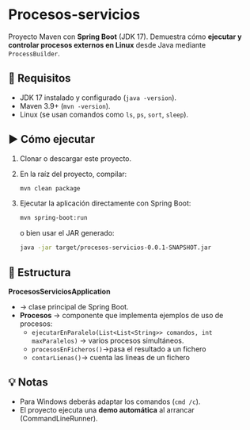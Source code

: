 # Procesos-servicios

Proyecto Maven con **Spring Boot** (JDK 17). Demuestra cómo **ejecutar y controlar procesos externos en Linux** desde Java mediante `ProcessBuilder`.

## 🚀 Requisitos

- JDK 17 instalado y configurado (`java -version`).
- Maven 3.9+ (`mvn -version`).
- Linux (se usan comandos como `ls`, `ps`, `sort`, `sleep`).

## ▶️ Cómo ejecutar

1. Clonar o descargar este proyecto.
2. En la raíz del proyecto, compilar:

   ```bash
   mvn clean package
   ```

3. Ejecutar la aplicación directamente con Spring Boot:

   ```bash
   mvn spring-boot:run
   ```

   o bien usar el JAR generado:

   ```bash
   java -jar target/procesos-servicios-0.0.1-SNAPSHOT.jar
   ```

## 📂 Estructura
  
**ProcesosServiciosApplication** 
- → clase principal de Spring Boot.
- **Procesos** → componente que implementa ejemplos de uso de procesos:
  - `ejecutarEnParalelo(List<List<String>> comandos, int maxParalelos)` → varios procesos simultáneos.
  - `procesosEnFicheros()`->pasa el resultado a un fichero
  - `contarLienas()`-> cuenta las lineas de un fichero

## 💡 Notas

- Para Windows deberás adaptar los comandos (`cmd /c`).
- El proyecto ejecuta una **demo automática** al arrancar (CommandLineRunner).